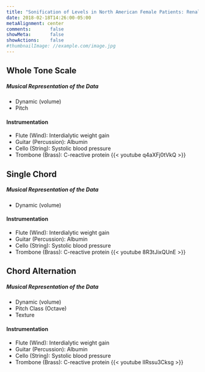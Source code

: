 ```yaml
---
title: "Sonification of Levels in North American Female Patients: Renal Research Institute"
date: 2018-02-18T14:26:00-05:00
metaAlignment: center
comments:       false
showMeta:       false
showActions:    false
#thumbnailImage: //example.com/image.jpg
---
```


<!--more-->

## Whole Tone Scale

##### Musical Representation of the Data
- Dynamic (volume)
- Pitch

#### Instrumentation
- Flute (Wind): Interdialytic weight gain
- Guitar (Percussion): Albumin
- Cello (String): Systolic blood pressure
- Trombone (Brass): C-reactive protein
{{< youtube q4aXFj0tVkQ >}}


## Single Chord
##### Musical Representation of the Data
- Dynamic (volume)

#### Instrumentation
- Flute (Wind): Interdialytic weight gain
- Guitar (Percussion): Albumin
- Cello (String): Systolic blood pressure
- Trombone (Brass): C-reactive protein
{{< youtube 8R3tJixQUnE >}}


## Chord Alternation

##### Musical Representation of the Data
- Dynamic (volume)
- Pitch Class (Octave)
- Texture

#### Instrumentation
- Flute (Wind): Interdialytic weight gain
- Guitar (Percussion): Albumin
- Cello (String): Systolic blood pressure
- Trombone (Brass): C-reactive protein
{{< youtube lIRssu3Cksg >}}